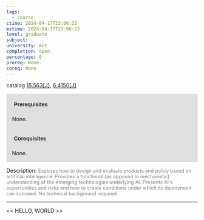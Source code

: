 ```yaml
---
tags:
  - course
ctime: 2024-04-17T23:06:23
mstime: 2024-04-17T23:06:23
level: graduate
subject: 
university: mit
completion: open
percentage: 0
prereq: None.
coreq: None.
---
```


catalog [15.563[J]](http://student.mit.edu/catalog/m15b.html#15.563), [6.4150[J]](http://student.mit.edu/catalog/m6d.html#6.4150)

<span style="display: block; padding: 15px; background-color: rgb(100, 100, 100, 0.2);"><font id="m_prereq1196_0" style="display: block; font-family: Arial, sans-serif; font-weight: bold; padding: 5px">Prerequisites</font><br><span id="prereq1196_0">None.</span></span>
<span style="display: block; padding: 15px; background-color: rgb(100, 100, 100, 0.2);"><font id="m_coreq1196_0" style="display: block; font-family: Arial, sans-serif; font-weight: bold; padding: 5px">Corequisites</font><br><span id="coreq1196_0">None.</span></span>

<font style="">Description:</font>
<font style="color: grey; font-size: 0.8rem;">Explores how to design and evaluate products and policy based on artificial intelligence. Provides a functional (as opposed to mechanistic) understanding of the emerging technologies underlying AI. Presents AI's opportunities and risks and how to create conditions under which its deployment can succeed. No technical background required.</font>



---

<< HELLO, WORLD >>
